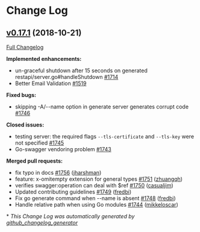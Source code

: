 # Change Log

## [v0.17.1](https://github.com/joomcode/joompro-go-swagger/tree/v0.17.1) (2018-10-21)
[Full Changelog](https://github.com/joomcode/joompro-go-swagger/compare/v0.17.0...v0.17.1)

**Implemented enhancements:**

- un-graceful shutdown after 15 seconds on generated restapi/server.go\#handleShutdown [\#1714](https://github.com/joomcode/joompro-go-swagger/issues/1714)
- Better Email Validation [\#1519](https://github.com/joomcode/joompro-go-swagger/issues/1519)

**Fixed bugs:**

- skipping -A/--name option in generate server generates corrupt code [\#1746](https://github.com/joomcode/joompro-go-swagger/issues/1746)

**Closed issues:**

- testing server: the required flags `--tls-certificate` and `--tls-key` were not specified [\#1745](https://github.com/joomcode/joompro-go-swagger/issues/1745)
- Go-swagger vendoring problem [\#1743](https://github.com/joomcode/joompro-go-swagger/issues/1743)

**Merged pull requests:**

- fix typo in docs [\#1756](https://github.com/joomcode/joompro-go-swagger/pull/1756) ([jharshman](https://github.com/jharshman))
- feature: x-omitempty extension for general types [\#1751](https://github.com/joomcode/joompro-go-swagger/pull/1751) ([zhuangqh](https://github.com/zhuangqh))
- verifies swagger:operation can deal with $ref [\#1750](https://github.com/joomcode/joompro-go-swagger/pull/1750) ([casualjim](https://github.com/casualjim))
- Updated contributing guidelines [\#1749](https://github.com/joomcode/joompro-go-swagger/pull/1749) ([fredbi](https://github.com/fredbi))
- Fix go generate command when --name is absent [\#1748](https://github.com/joomcode/joompro-go-swagger/pull/1748) ([fredbi](https://github.com/fredbi))
- Handle relative path when using Go modules [\#1744](https://github.com/joomcode/joompro-go-swagger/pull/1744) ([mikkeloscar](https://github.com/mikkeloscar))


\* *This Change Log was automatically generated by [github_changelog_generator](https://github.com/skywinder/Github-Changelog-Generator)*
